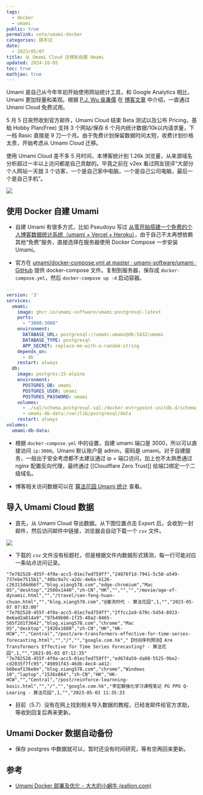 ```yaml
---
tags:
  - docker
  - umami
public: true
permalink: note/umami-docker
categories: 随手记
date:
  - 2023/05/07
title: 从 Umami Cloud 迁移到自建 Umami
updated: 2024-10-05
toc: true
mathjax: true
---
```


Umami 是自己从今年年初开始使用网站统计工具，和 Google Analytics 相比，Umami 更加轻量和美观。根据 [P.J. Wu 吳秉儒](https://twitter.com/WuPingJu) 在 [博客文章](https://pinchlime.com/blog/started-using-umami-cloud/) 中介绍，一直通过 Umami Cloud 免费试用。

5 月 5 日突然收到官方邮件，Umami Cloud 结束 Beta 测试以及公布 Pricing，基础 Hobby Plan(Free) 支持 3 个网站/保存 6 个月内统计数据/10k以内请求量，下一档 Basic 直接是 9 刀一个月。由于免费计划保留数据时间太短，收费计划价格太贵，开始考虑从 Umami Cloud 迁移。

<!--more-->

使用 Umami Cloud 差不多 5 月时间，本博客统计到 1.26k 浏览量，从来源域名分析超过一半以上访问都是自己贡献的。毕竟之前在 v2ex 看过网友锐评“大部分个人网站一天就 3 个访客，一个是自己家中电脑，一个是自己公司电脑，最后一个是自己手机”。

![](https://media.xiang578.com/202305071614198-blog.png)

## 使用 Docker 自建 Umami

  + 自建 Umami 有很多方式，比如 Pseudoyu 写过 [从零开始搭建一个免费的个人博客数据统计系统（umami + Vercel + Heroku）](https://www.pseudoyu.com/zh/2022/05/21/free_blog_analysis_using_umami_vercel_and_heroku/)，由于自己不太再想依赖其他“免费”服务，直接选择在服务器使用 Docker Compose 一步安装 Umami。

  + 官方在 [umami/docker-compose.yml at master · umami-software/umami · GitHub](https://github.com/umami-software/umami/blob/master/docker-compose.yml) 提供 docker-compose 文件。复制到服务器，保存成 `docker-compose.yml`，然后 `docker-compose up -d` 启动容器。

```yml
---
version: '3'
services:
  umami:
    image: ghcr.io/umami-software/umami:postgresql-latest
    ports:
      - "3000:3000"
    environment:
      DATABASE_URL: postgresql://umami:umami@db:5432/umami
      DATABASE_TYPE: postgresql
      APP_SECRET: replace-me-with-a-random-string
    depends_on:
      - db
    restart: always
  db:
    image: postgres:15-alpine
    environment:
      POSTGRES_DB: umami
      POSTGRES_USER: umami
      POSTGRES_PASSWORD: umami
    volumes:
      - ./sql/schema.postgresql.sql:/docker-entrypoint-initdb.d/schema.postgresql.sql:ro
      - umami-db-data:/var/lib/postgresql/data
    restart: always
volumes:
  umami-db-data:
```

  + 根据 `docker-compose.yml` 中的设置，自建 umami 端口是 3000，所以可以直接访问 `ip:3000`。Umami 默认账户是 admin，密码是  umami。对于自建服务，一般出于安全考虑都不太建议通过 ip + 端口访问，加上也不太熟悉通过 nginx 配置反向代理，最终通过 [[Cloudflare Zero Trust]] 给端口绑定一个二级域名。

  + 博客相关访问数据可以在 [算法花园 Umami 统计](https://umami.xiang5.top/share/xnuNULQGsOZCYkuK/blog) 查看。

## 导入 Umami Cloud 数据

  + 首先，从 Umami Cloud 导出数据。从下图位置点击 Export 后，会收到一封邮件，然后访问邮件中链接，浏览器会自动下载一个 `csv` 文件。

![](https://media.xiang578.com/202305071605375-umami-cloud-export-data.png)

  + 下载的 `csv` 文件没有标题栏，但是根据文件内数据形式猜测，每一行可能对应一条站点访问记录。

```csv
"7e782528-455f-4f0a-acc5-01ec7ed759ff","24876f1d-7941-5c58-a549-737ebe7515b1","40bc9a7c-a2dc-4e6a-b126-c26313d4d66f","blog.xiang578.com","edge-chromium","Mac OS","desktop","2560x1440","zh-CN","HK","","","","/movie/age-of-dynamic.html","","/travel/san-feng-huan-chuan.html","","blog.xiang578.com","@激流时代 - 算法花园",1,"","2023-05-07 07:03:00"
"7e782528-455f-4f0a-acc5-01ec7ed759ff","2ffcc2a9-670c-5454-8913-0e6ad2a814a9","97b49b96-1f25-40a2-8465-565f2d1f3642","blog.xiang578.com","chrome","Mac OS","desktop","1920x1080","zh-CN","HK","HK-HCW","","Central","/post/are-transformers-effective-for-time-series-forecasting.html","","/","","google.com.hk","【时间序列预测】Are Transformers Effective for Time Series Forecasting? - 算法花园",1,"","2023-05-03 07:12:35"
"7e782528-455f-4f0a-acc5-01ec7ed759ff","ed67da59-da08-5525-9be2-cd2035f7fc95","49891f43-46db-4ec4-a412-b68eaf136e8e","blog.xiang578.com","chrome","Windows 10","laptop","1536x864","zh-CN","HK","HK-HCW","","Central","/post/reinforce-learnning-basic.html","","/","","google.com.hk","李宏毅强化学习课程笔记 PG PPO Q-Learing - 算法花园",1,"","2023-05-03 11:35:33
```

  + 目前（5.7）没有在网上找到相关导入数据的教程，已经发邮件给官方求助，等收到回复后再来更新。

## Umami Docker 数据自动备份

  + 保存 postgres 中数据就可以，暂时还没有时间研究，等有空再回来更新。

## 参考

  + [Umami Docker 部署及优化 - 大大的小蜗牛 (eallion.com)](https://eallion.com/umami/)
